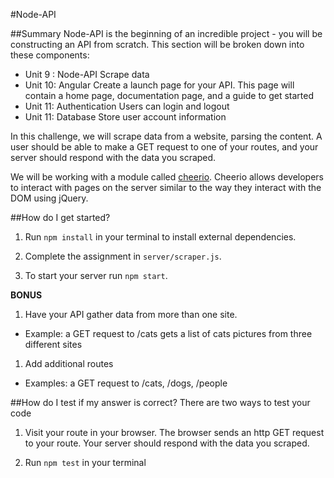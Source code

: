 #Node-API

##Summary
Node-API is the beginning of an incredible project - you will be constructing an API from scratch. This section will be broken down into these components:
- Unit 9 : Node-API
  Scrape data
- Unit 10: Angular
  Create a launch page for your API. This page will contain a home page, documentation page, and a guide to get started
- Unit 11: Authentication
  Users can login and logout
- Unit 11: Database
  Store user account information


In this challenge, we will scrape data from a website, parsing the content. A user should be able to make a GET request to one of your routes, and your server should respond with the data you scraped.

We will be working with a module called [cheerio](https://github.com/cheeriojs/cheerio). Cheerio allows developers to interact with pages on the server similar to the way they interact with the DOM using jQuery.

##How do I get started?
1. Run ```npm install``` in your terminal to install external dependencies.

1. Complete the assignment in ```server/scraper.js```.

1. To start your server run ```npm start```.

**BONUS**
1. Have your API gather data from more than one site.
  - Example: a GET request to /cats gets a list of cats pictures from three different sites

1. Add additional routes
  - Examples: a GET request to /cats, /dogs, /people


##How do I test if my answer is correct?
There are two ways to test your code
1. Visit your route in your browser. The browser sends an http GET request to your route. Your server should respond with the data you scraped.

1. Run ```npm test``` in your terminal
